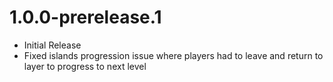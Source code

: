 # 1.0.0-prerelease.1

- Initial Release
- Fixed islands progression issue where players had to leave and return to layer to progress to next level
